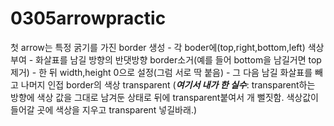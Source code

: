 # 0305arrowpractic
첫 arrow는 특정 굵기를 가진 border 생성 - 각 boder에(top,right,bottom,left) 색상 부여 - 화살표를 남길 방향의 반댓방향 border소거(예를 들어 bottom을 남길거면 top제거) - 한 뒤 width,height 0으로 설정(그럼 서로 딱 붙음) - 그 다음 남길 화살표를 빼고 나머지 인접 border의 색상 transparent (***여기서 내가 한 실수***: transparent하는 방향에 색상 값을 그대로 남겨둔 상태로 뒤에 transparent붙여서 개 뻘짓함. 색상값이 들어갈 곳에 색상을 지우고 transparent 넣길바래.)
